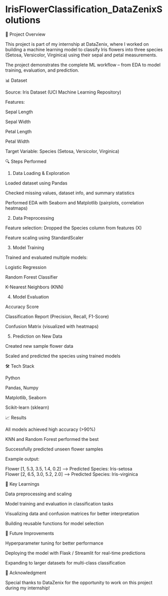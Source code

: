 # IrisFlowerClassification_DataZenixSolutions
📌 Project Overview

This project is part of my internship at DataZenix, where I worked on building a machine learning model to classify Iris flowers into three species (Setosa, Versicolor, Virginica) using their sepal and petal measurements.

The project demonstrates the complete ML workflow – from EDA to model training, evaluation, and prediction.

📊 Dataset

Source: Iris Dataset (UCI Machine Learning Repository)

Features:

Sepal Length

Sepal Width

Petal Length

Petal Width

Target Variable: Species (Setosa, Versicolor, Virginica)

🔍 Steps Performed
1. Data Loading & Exploration

Loaded dataset using Pandas

Checked missing values, dataset info, and summary statistics

Performed EDA with Seaborn and Matplotlib (pairplots, correlation heatmaps)

2. Data Preprocessing

Feature selection: Dropped the Species column from features (X)

Feature scaling using StandardScaler

3. Model Training

Trained and evaluated multiple models:

Logistic Regression

Random Forest Classifier

K-Nearest Neighbors (KNN)

4. Model Evaluation

Accuracy Score

Classification Report (Precision, Recall, F1-Score)

Confusion Matrix (visualized with heatmaps)

5. Prediction on New Data

Created new sample flower data

Scaled and predicted the species using trained models

🛠️ Tech Stack

Python

Pandas, Numpy

Matplotlib, Seaborn

Scikit-learn (sklearn)

📈 Results

All models achieved high accuracy (>90%)

KNN and Random Forest performed the best

Successfully predicted unseen flower samples

Example output:

Flower [1, 5.3, 3.5, 1.4, 0.2] --> Predicted Species: Iris-setosa  
Flower [2, 6.5, 3.0, 5.2, 2.0] --> Predicted Species: Iris-virginica  

🚀 Key Learnings

Data preprocessing and scaling

Model training and evaluation in classification tasks

Visualizing data and confusion matrices for better interpretation

Building reusable functions for model selection

📌 Future Improvements

Hyperparameter tuning for better performance

Deploying the model with Flask / Streamlit for real-time predictions

Expanding to larger datasets for multi-class classification

🙌 Acknowledgment

Special thanks to DataZenix for the opportunity to work on this project during my internship!
